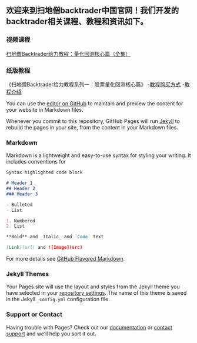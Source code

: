 ## 欢迎来到扫地僧backtrader中国官网！我们开发的backtrader相关课程、教程和资讯如下。

### 视频课程
[扫地僧Backtrader给力教程：量化回测核心篇（全集）](https://ke.qq.com/course/package/29579?tuin=a980d4cc)


### 纸版教程
《扫地僧Backtrader给力教程系列一：股票量化回测核心篇》
-[教程购买方式](https://item.taobao.com/item.htm?spm=a1z10.1-c.w4004-23047916382.3.75771ec7N5YzQu&id=632262273672)
-[教程介绍](https://zhuanlan.zhihu.com/p/273377912)

You can use the [editor on GitHub](https://github.com/quantcn/quant/edit/gh-pages/index.md) to maintain and preview the content for your website in Markdown files.

Whenever you commit to this repository, GitHub Pages will run [Jekyll](https://jekyllrb.com/) to rebuild the pages in your site, from the content in your Markdown files.

### Markdown

Markdown is a lightweight and easy-to-use syntax for styling your writing. It includes conventions for

```markdown
Syntax highlighted code block

# Header 1
## Header 2
### Header 3

- Bulleted
- List

1. Numbered
2. List

**Bold** and _Italic_ and `Code` text

[Link](url) and ![Image](src)
```

For more details see [GitHub Flavored Markdown](https://guides.github.com/features/mastering-markdown/).

### Jekyll Themes

Your Pages site will use the layout and styles from the Jekyll theme you have selected in your [repository settings](https://github.com/quantcn/quant/settings). The name of this theme is saved in the Jekyll `_config.yml` configuration file.

### Support or Contact

Having trouble with Pages? Check out our [documentation](https://docs.github.com/categories/github-pages-basics/) or [contact support](https://support.github.com/contact) and we’ll help you sort it out.
